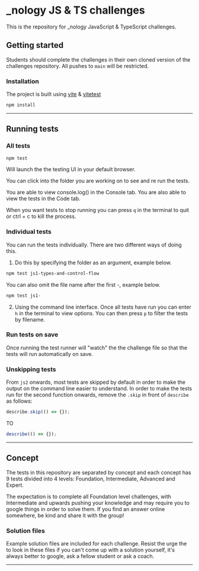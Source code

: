 # \_nology JS & TS challenges

This is the repository for \_nology JavaScript & TypeScript challenges.

## Getting started

Students should complete the challenges in their own cloned version of the challenges repository. All pushes to `main` will be restricted.

### Installation

The project is built using [vite](https://vitejs.dev/) & [vitetest](https://vitest.dev/)

```bash
npm install
```

---

## Running tests

### All tests

```bash
npm test
```

Will launch the the testing UI in your default browser.

You can click into the folder you are working on to see and re run the tests.

You are able to view console.log() in the Console tab.
You are also able to view the tests in the Code tab.

When you want tests to stop running you can press `q` in the terminal to quit or ctrl + c to kill the process.

### Individual tests

You can run the tests individually. There are two different ways of doing this.

1. Do this by specifying the folder as an argument, example below.

```bash
npm test js1-types-and-control-flow
```

You can also omit the file name after the first -, example below.

```bash
npm test js1-
```

2. Using the command line interface. Once all tests have run you can enter `h` in the terminal to view options. You can then press `p` to filter the tests by filename.

### Run tests on save

Once running the test runner will "watch" the the challenge file so that the tests will run automatically on save.

### Unskipping tests

From `js2` onwards, most tests are skipped by default in order to make the output on the command line easier to understand. In order to make the tests run for the second function onwards, remove the `.skip` in front of `describe` as follows:

```js
describe.skip(() => {});
```

TO

```js
describe(() => {});
```

---

## Concept

The tests in this repository are separated by concept and each concept has 9 tests divided into 4 levels: Foundation, Intermediate, Advanced and Expert.

The expectation is to complete all Foundation level challenges, with Intermediate and upwards pushing your knowledge
and may require you to google things in order to solve them. If you find an answer online somewhere, be kind and
share it with the group!

### Solution files

Example solution files are included for each challenge. Resist the urge the to look in these files if you can't come up with a solution yourself, it's always better to google, ask a fellow student or ask a coach.

---
